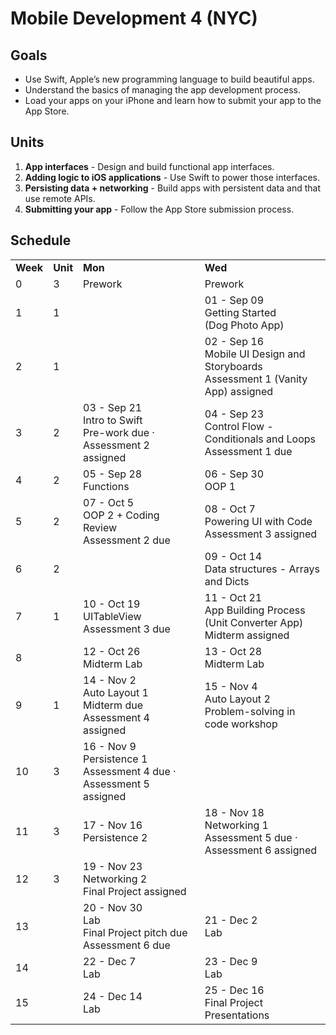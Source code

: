 # Mobile Development 4 (NYC)


## Goals

* Use Swift, Apple’s new programming language to build beautiful apps.
* Understand the basics of managing the app development process.
* Load your apps on your iPhone and learn how to submit your app to the App Store.


## Units

1. **App interfaces** - Design and build functional app interfaces.
2. **Adding logic to iOS applications** - Use Swift to power those interfaces.
3. **Persisting data + networking** - Build apps with persistent data and that use remote APIs.
4. **Submitting your app** - Follow the App Store submission process.


## Schedule

<table>
  <tr>
    <td><strong>Week</strong></td>
    <td><strong>Unit</strong></td>
    <td><strong>Mon</strong></td>
    <td><strong>Wed</strong></td>
  </tr>
  <tr>
    <td>0</td>
    <td>3</td>
    <td>Prework</td>
    <td>Prework</td>
  </tr>
  <tr>
    <td>1</td>
    <td>1</td>
    <td></td>
    <td>01 - Sep 09<br>
Getting Started<br>
(Dog Photo App)</td>
  </tr>
  <tr>
    <td>2</td>
    <td>1</td>
    <td></td>
    <td>02 - Sep 16<br>
Mobile UI Design and Storyboards<br>
Assessment 1 (Vanity App) assigned</td>
  </tr>
  <tr>
    <td>3</td>
    <td>2</td>
    <td>03 - Sep 21<br>
Intro to Swift<br>
Pre-work due · Assessment 2 assigned</td>
    <td>04 - Sep 23<br>
Control Flow - Conditionals and Loops<br>
Assessment 1 due</td>
  </tr>
  <tr>
    <td>4</td>
    <td>2</td>
    <td>05 - Sep 28<br>
Functions</td>
    <td>06 - Sep 30<br>
OOP 1</td>
  </tr>
  <tr>
    <td>5</td>
    <td>2</td>
    <td>07 - Oct 5<br>
OOP 2 + Coding Review<br>
Assessment 2 due</td>
    <td>08 - Oct 7<br>
Powering UI with Code<br>
Assessment 3 assigned</td>
  </tr>
  <tr>
    <td>6</td>
    <td>2</td>
    <td></td>
    <td>09 - Oct 14<br>
Data structures - Arrays and Dicts</td>
  </tr>
  <tr>
    <td>7</td>
    <td>1</td>
    <td>10 - Oct 19<br>
UITableView<br>
Assessment 3 due</td>
    <td>11 - Oct 21<br>
App Building Process<br>
(Unit Converter App)<br>
Midterm assigned</td>
  </tr>
  <tr>
    <td>8</td>
    <td></td>
    <td>12 - Oct 26<br>
Midterm Lab</td>
    <td>13 - Oct 28<br>
Midterm Lab</td>
  </tr>
  <tr>
    <td>9</td>
    <td>1</td>
    <td>14 - Nov 2<br>
Auto Layout 1<br>
Midterm due<br>
Assessment 4 assigned</td>
    <td>15 - Nov 4<br>
Auto Layout 2<br>
Problem-solving in code workshop</td>
  </tr>
  <tr>
    <td>10</td>
    <td>3</td>
    <td>16 - Nov 9<br>
Persistence 1<br>
Assessment 4 due · Assessment 5 assigned</td>
    <td></td>
  </tr>
  <tr>
    <td>11</td>
    <td>3</td>
    <td>17 - Nov 16<br>
Persistence 2</td>
    <td>18 - Nov 18<br>
Networking 1<br>
Assessment 5 due · Assessment 6 assigned</td>
  </tr>
  <tr>
    <td>12</td>
    <td>3</td>
    <td>19 - Nov 23<br>
Networking 2<br>
Final Project assigned</td>
    <td></td>
  </tr>
  <tr>
    <td>13</td>
    <td></td>
    <td>20 - Nov 30<br>
Lab<br>
Final Project pitch due<br>
Assessment 6 due</td>
    <td>21 - Dec 2<br>
Lab</td>
  </tr>
  <tr>
    <td>14</td>
    <td></td>
    <td>22 - Dec 7<br>
Lab</td>
    <td>23 - Dec 9<br>
Lab</td>
  </tr>
  <tr>
    <td>15</td>
    <td></td>
    <td>24 - Dec 14<br>
Lab</td>
    <td>25 - Dec 16<br>
Final Project Presentations</td>
  </tr>
</table>
